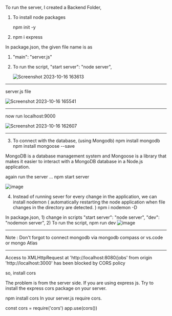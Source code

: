 To run the server,
I created a Backend Folder,

1) To install node packages

   npm init -y

2)  npm i express

In package.json, the given file name is as
   1)  "main": "server.js"

   2) To run the script,
      "start server": "node server",

      ![Screenshot 2023-10-16 163613](https://github.com/chandrika-kp/Job_Board_Website/assets/102351627/91e39d9f-46e8-4181-88ca-a692350281bd)

--------------------------------------------------------------
server.js file

![Screenshot 2023-10-16 165541](https://github.com/chandrika-kp/Job_Board_Website/assets/102351627/5cc58999-3505-429e-8d57-e099fb34c0ee)

-------------------------------------------------------------
now run localhost:9000

![Screenshot 2023-10-16 162607](https://github.com/chandrika-kp/Job_Board_Website/assets/102351627/182db51d-5c2d-40dc-8840-cc90050f3c8a)


--------------------------------------------------------------
3) To connect with the database, (using Mongodb)
         npm install mongodb
         npm install mongoose --save

MongoDB is a database management system and Mongoose is a library that makes it easier to interact with a MongoDB database in a Node.js application.

again run the server ... npm start server

![image](https://github.com/chandrika-kp/Job_Board_Website/assets/102351627/e894f3ea-00f7-40c5-a4a7-209f9fd06824)

4) Instead of running sever for every change in the application, we can install nodemon ( automatically restarting the node application when file changes in the directory are detected. )
         npm i nodemon -D

In package.json, 
     1) change in scripts
         "start server": "node server",
         "dev": "nodemon server",
     2) To run the script,
         npm run dev
 ![image](https://github.com/chandrika-kp/Job_Board_Website/assets/102351627/62503393-ceb2-42de-988a-8f114fc8eccb)
     

-----------------------------------------------------
Note : Don't forgot to connect mongodb via mongodb compass or vs.code or mongo Atlas


-----------------------------------------------------
Access to XMLHttpRequest at 'http://localhost:8080/jobs' from origin 'http://localhost:3000' has been blocked by CORS policy

so,  install cors


The problem is from the server side. If you are using express js. Try to install the express cors package on your server.

npm install cors
In your server.js require cors.

const cors = require('cors')
app.use(cors())
